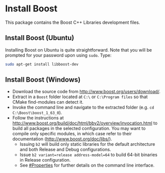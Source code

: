# Install Boost

This package contains the Boost C++ Libraries development files.

## Install Boost (Ubuntu)

Installing Boost on Ubuntu is quite straightforward. Note that you will be prompted for your password upon using `sudo`. Type:

```bash
sudo apt-get install libboost-dev
```

## Install Boost (Windows)

* Download the source code from http://www.boost.org/users/download/.
* Extract in a `Boost` folder located at `C:\` or `C:\Program files` so that CMake find-modules can detect it.
* Invoke the command line and navigate to the extracted folder (e.g. `cd C:\Boost\boost_1_63_0`).
* Follow the instructions at http://www.boost.org/build/doc/html/bbv2/overview/invocation.html to build all packages in the selected configuration. You may want to compile only specific modules, in which case refer to their documentation (http://www.boost.org/doc/libs/).
  * Issuing `b2` will build only static libraries for the default architecture and both Release and Debug configurations.
  * Issue `b2 variant=release address-model=64` to build 64-bit binaries in Release configuration.
  * See [#Properties](http://www.boost.org/build/doc/html/bbv2/overview/invocation.html#bbv2.overview.invocation.properties) for further details on the command line interface.
